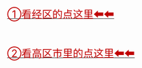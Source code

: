 <p><a href="http://theyiqilai.com/?t/5.html"><font size="5" color="#c00000" title="">①看经区的点这里⬅</font><span style="color: rgb(192, 0, 0); font-size: x-large;">⬅</span></a></p><p><font size="5" color="#c00000"><br></font></p><p><a href="http://theyiqilai.com/?t/4.html"><font size="5" color="#c00000" title="">②看高区市里的点这里</font><span style="color: rgb(192, 0, 0); font-size: x-large;">⬅</span><span style="color: rgb(192, 0, 0); font-size: x-large;">⬅</span></a></p>
